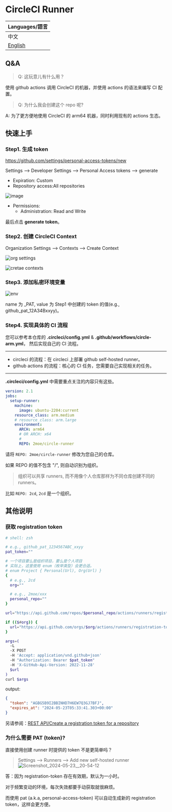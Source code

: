 # CircleCI Runner

| Languages/語言         |
| ---------------------- |
| 中文                   |
| [English](./Readme.md) |

## Q&A

> Q: 这玩意儿有什么用？

使用 github actions 调用 CircleCI 的机器，并使用 actions 的语法来编写 CI 配置。

> Q: 为什么我会创建这个 repo 呢?

A: 为了更方便地使用 CircleCI 的 arm64 机器，同时利用现有的 actions 生态。

## 快速上手

### Step1. 生成 token

<https://github.com/settings/personal-access-tokens/new>

Settings --> Developer Settings --> Personal Access tokens --> generate

- Expiration: Custom
- Repository access:All repositories

![image](https://github.com/2moe/circle-runner/assets/25324935/201ad663-050f-4b40-8d12-f0e8c5cf765e)

- Permissions:
  - Administration: Read and Write

最后点击 **generate token**。

### Step2. 创建 CircleCI Context

Organization Settings --> Contexts --> Create Context

![org settings](https://github.com/2moe/circle-runner/assets/25324935/4c6ae216-9383-4f71-9233-ea8838279788)

![cretae contexts](https://github.com/2moe/circle-runner/assets/25324935/2fb7020a-5d17-4f3a-b80a-baf6437156e4)

### Step3. 添加私密环境变量

![env](https://github.com/2moe/circle-runner/assets/25324935/cf5c688c-3a12-4268-a452-8386fae45007)

name 为 _PAT, value 为 Step1 中创建的 token 的值(e.g., github_pat_12A34Bxxyy)。

### Step4. 实现具体的 CI 流程

您可以参考本仓库的 **.circleci/config.yml** & **.github/workflows/circle-arm.yml**， 然后实现自己的 CI 流程。

---

- circleci 的流程：在 circleci 上部署 github self-hosted runner。
- github actions 的流程：核心的 CI 任务，您需要自己实现相关的任务。

---

**.circleci/config.yml** 中需要重点关注的内容只有这些。

```yaml
version: 2.1
jobs:
  setup-runner:
    machine:
      image: ubuntu-2204:current
    resource_class: arm.medium
    # resource_class: arm.large
    environment:
      ARCH: arm64
      # OR ARCH: x64
      # 
      REPO: 2moe/circle-runner
```

请将 `REPO: 2moe/circle-runner` 修改为您自己的仓库。

如果 REPO 的值不包含 "/", 则自动识别为组织。

> 组织可以共享 runners, 而不用像个人仓库那样为不同仓库创建不同的 runners。

比如 `REPO: 2cd`, `2cd` 是一个组织。

## 其他说明

### 获取 registration token

```zsh
# shell: zsh

# e.g., github_pat_1234567ABC_xxyy
pat_token=""

# 一个项目要么是组织项目，要么是个人项目
# 实际上，这里使用 enum（枚举类型）会更合适。
# enum Project { Personal(Url), Org(Url) }
{
  # e.g., 2cd
  org=""

  # e.g., 2moe/xxx
  personal_repo=""
}

url="https://api.github.com/repos/$personal_repo/actions/runners/registration-token"

if (($#org)) {
  url="https://api.github.com/orgs/$org/actions/runners/registration-token"
}

args=(
  -L
  -X POST
  -H 'Accept: application/vnd.github+json'
  -H "Authorization: Bearer $pat_token"
  -H 'X-GitHub-Api-Version: 2022-11-28'
  $url
)
curl $args
```

output:

```json
{
  "token": "AGBG5B9I2BBINHD7H6EW7Q3GJ7BFJ",
  "expires_at": "2024-05-23T05:33:41.303+00:00"
}
```

另请参阅：[REST API/Create a registration token for a repository](https://docs.github.com/en/rest/actions/self-hosted-runners?apiVersion=2022-11-28#create-a-registration-token-for-a-repository)

### 为什么需要 PAT (token)?

直接使用创建 runner 时提供的 token 不是更简单吗？

> Settings --> Runners --> Add new self-hosted runner
> ![Screenshot_2024-05-23__20-54-12](https://github.com/2moe/circle-runner/assets/25324935/b6298ff6-395c-407a-a71d-44ded967fb95)

答：因为 registration-token 存在有效期，默认为一小时。

对于频繁变动的环境，每次失效都要手动获取就很麻烦。

而使用 pat (a.k.a, personal-access-token) 可以自动生成新的 registration token，这样会更方便。
